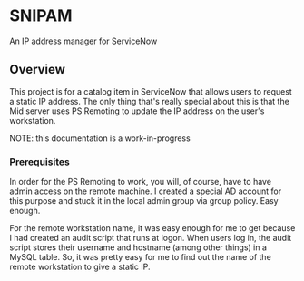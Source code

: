 # SNIPAM

An IP address manager for ServiceNow

## Overview

This project is for a catalog item in ServiceNow that allows users to request a static IP address.  The only thing that's really special about this is that the Mid server uses PS Remoting to update the IP address on the user's workstation.

NOTE: this documentation is a work-in-progress

### Prerequisites

In order for the PS Remoting to work, you will, of course, have to have admin access on the remote machine. I created a special AD account for this purpose and stuck it in the local admin group via group policy.  Easy enough.

For the remote workstation name, it was easy enough for me to get because I had created an audit script that runs at logon.  When users log in, the audit script stores their username and hostname (among other things) in a MySQL table.  So, it was pretty easy for me to find out the name of the remote workstation to give a static IP.  

